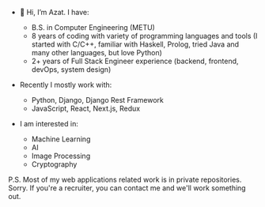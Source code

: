 - 👋 Hi, I’m Azat. I have:
  - B.S. in Computer Engineering (METU)
  - 8 years of coding with variety of programming languages and tools (I started with C/C++, familiar with Haskell, Prolog, tried Java and many other languages, but love Python)
  - 2+ years of Full Stack Engineer experience (backend, frontend, devOps, system design)

- Recently I mostly work with:
  - Python, Django, Django Rest Framework
  - JavaScript, React, Next.js, Redux

- I am interested in:
  - Machine Learning
  - AI
  - Image Processing
  - Cryptography

P.S. Most of my web applications related work is in private repositories. Sorry. If you're a recruiter, you can contact me and we'll work something out.

<!---
tlgnoff/tlgnoff is a ✨ special ✨ repository because its `README.md` (this file) appears on your GitHub profile.
You can click the Preview link to take a look at your changes.
--->

